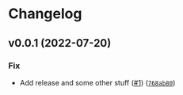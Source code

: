 # Changelog

<!--next-version-placeholder-->

## v0.0.1 (2022-07-20)
### Fix
* Add release and some other stuff ([#1](https://github.com/bkeane/sentential-gw/issues/1)) ([`768ab80`](https://github.com/bkeane/sentential-gw/commit/768ab806a7be2cc7f1318cb3d55418ebb8d143b7))
